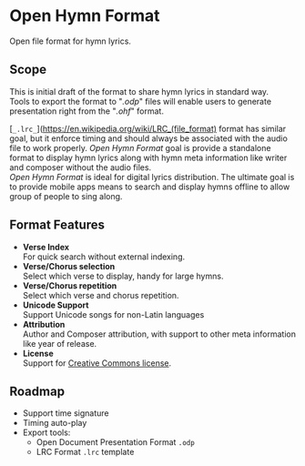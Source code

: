 # Open Hymn Format

Open file format for hymn lyrics.

## Scope

This is initial draft of the format to share hymn lyrics in standard way.   
Tools to export the format to "_.odp_" files will enable users to generate presentation right from the "_.ohf_" format.

[`_.lrc_`](https://en.wikipedia.org/wiki/LRC_(file_format) format has similar goal, but it enforce timing and should always be associated with the audio file to work properly. _Open Hymn Format_ goal is provide a standalone format to display hymn lyrics along with hymn meta information like writer and composer without the audio files.  
_Open Hymn Format_ is ideal for digital lyrics distribution. The ultimate goal is to provide mobile apps means to search and display hymns offline to allow group of people to sing along.

## Format Features

* **Verse Index**  
  For quick search without external indexing.
* **Verse/Chorus selection**  
  Select which verse to display, handy for large hymns.
* **Verse/Chorus repetition**  
  Select which verse and chorus repetition.
* **Unicode Support**  
  Support Unicode songs for non-Latin languages
* **Attribution**  
  Author and Composer attribution, with support to other meta information like year of release.
* **License**  
  Support for [Creative Commons license](https://creativecommons.org/choose/).

## Roadmap

* Support time signature
* Timing auto-play
* Export tools:
  * Open Document Presentation Format `.odp`
  * LRC Format `.lrc` template

